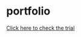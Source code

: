 # portfolio
<a target="blank" href= "https://zsegla.github.io/portfolio/">Click here to check the trial</a>
